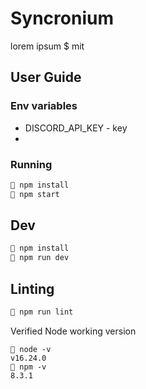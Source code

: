# Syncronium

lorem ipsum $ mit

## User Guide

### Env variables

- DISCORD_API_KEY - key
-

### Running

```sh
🐧 npm install
🐧 npm start
```

## Dev

```sh
🐧 npm install
🐧 npm run dev
```

## Linting

```sh
🐧 npm run lint
```

Verified Node working version

```
🐧 node -v
v16.24.0
🐧 npm -v
8.3.1
```

